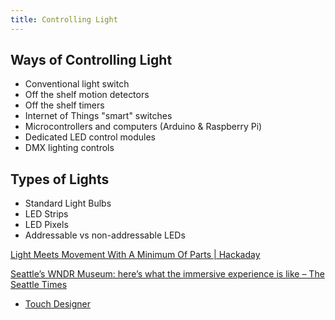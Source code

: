 ```yaml
---
title: Controlling Light
---
```


## Ways of Controlling Light

- Conventional light switch
- Off the shelf motion detectors
- Off the shelf timers
- Internet of Things "smart" switches
- Microcontrollers and computers (Arduino & Raspberry Pi)
- Dedicated LED control modules
- DMX lighting controls

## Types of Lights

- Standard Light Bulbs
- LED Strips
- LED Pixels
- Addressable vs non-addressable LEDs

[Light Meets Movement With A Minimum Of Parts | Hackaday](https://hackaday.com/2023/06/15/light-meets-movement-with-a-minimum-of-parts/)

[Seattle’s WNDR Museum: here’s what the immersive experience is like – The Seattle Times](https://www.seattletimes.com/entertainment/visual-arts/what-its-like-to-visit-seattles-new-immersive-art-and-tech-museum/)

- [Touch Designer](https://derivative.ca/)

